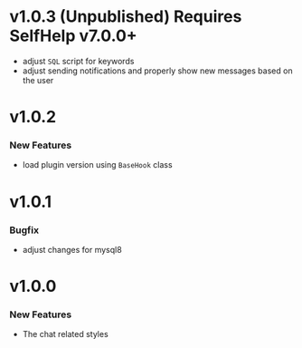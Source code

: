 # v1.0.3 (Unpublished) Requires SelfHelp v7.0.0+
 - adjust `SQL` script for keywords
 - adjust sending notifications and properly show new messages based on the user

# v1.0.2
### New Features
 - load plugin version using `BaseHook` class

# v1.0.1
### Bugfix
 - adjust changes for mysql8

# v1.0.0
### New Features

 - The chat related styles
